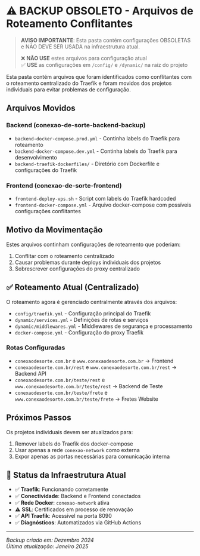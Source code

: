# ⚠️ BACKUP OBSOLETO - Arquivos de Roteamento Conflitantes

> **AVISO IMPORTANTE**: Esta pasta contém configurações OBSOLETAS e NÃO DEVE SER USADA na infraestrutura atual.
> 
> ❌ **NÃO USE** estes arquivos para configuração atual  
> ✅ **USE** as configurações em `/config/` e `/dynamic/` na raiz do projeto

Esta pasta contém arquivos que foram identificados como conflitantes com o roteamento centralizado do Traefik e foram movidos dos projetos individuais para evitar problemas de configuração.

## Arquivos Movidos

### Backend (conexao-de-sorte-backend-backup)
- `backend-docker-compose.prod.yml` - Continha labels do Traefik para roteamento
- `backend-docker-compose.dev.yml` - Continha labels do Traefik para desenvolvimento
- `backend-traefik-dockerfiles/` - Diretório com Dockerfile e configurações do Traefik

### Frontend (conexao-de-sorte-frontend)
- `frontend-deploy-vps.sh` - Script com labels do Traefik hardcoded
- `frontend-docker-compose.yml` - Arquivo docker-compose com possíveis configurações conflitantes

## Motivo da Movimentação

Estes arquivos continham configurações de roteamento que poderiam:
1. Conflitar com o roteamento centralizado
2. Causar problemas durante deploys individuais dos projetos
3. Sobrescrever configurações do proxy centralizado

## ✅ Roteamento Atual (Centralizado)

O roteamento agora é gerenciado centralmente através dos arquivos:
- `config/traefik.yml` - Configuração principal do Traefik
- `dynamic/services.yml` - Definições de rotas e serviços  
- `dynamic/middlewares.yml` - Middlewares de segurança e processamento
- `docker-compose.yml` - Configuração do proxy Traefik

### Rotas Configuradas
- `conexaodesorte.com.br` e `www.conexaodesorte.com.br` → Frontend
- `conexaodesorte.com.br/rest` e `www.conexaodesorte.com.br/rest` → Backend API
- `conexaodesorte.com.br/teste/rest` e `www.conexaodesorte.com.br/teste/rest` → Backend de Teste
- `conexaodesorte.com.br/teste/frete` e `www.conexaodesorte.com.br/teste/frete` → Fretes Website

## Próximos Passos

Os projetos individuais devem ser atualizados para:
1. Remover labels do Traefik dos docker-compose
2. Usar apenas a rede `conexao-network` como externa
3. Expor apenas as portas necessárias para comunicação interna

## 🔄 Status da Infraestrutura Atual

- ✅ **Traefik**: Funcionando corretamente
- ✅ **Conectividade**: Backend e Frontend conectados
- ✅ **Rede Docker**: `conexao-network` ativa
- ⚠️ **SSL**: Certificados em processo de renovação
- ✅ **API Traefik**: Acessível na porta 8090
- ✅ **Diagnósticos**: Automatizados via GitHub Actions

---
*Backup criado em: Dezembro 2024*  
*Última atualização: Janeiro 2025*